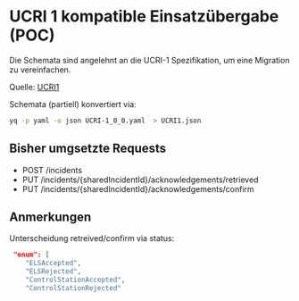 # UCRI 1 kompatible Einsatzübergabe (POC)

Die Schemata sind angelehnt an die UCRI-1 Spezifikation, um
eine Migration zu vereinfachen.

Quelle: [UCRI1](https://github.com/PMeV-EFUL/UCRI1/blob/main/UCRI-1_0_0.yaml)

Schemata (partiell) konvertiert via:

```bash
yq -p yaml -o json UCRI-1_0_0.yaml  > UCRI1.json
```

## Bisher umgsetzte Requests

- POST /incidents
- PUT /incidents/{sharedIncidentId}/acknowledgements/retrieved
- PUT /incidents/{sharedIncidentId}/acknowledgements/confirm

## Anmerkungen

Unterscheidung retreived/confirm via status:

```json
 "enum": [
    "ELSAccepted",
    "ELSRejected",
    "ControlStationAccepted",
    "ControlStationRejected"
```
